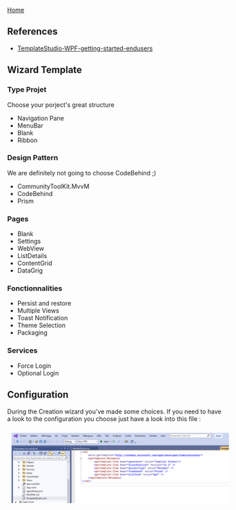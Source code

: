 [Home](https://github.com/mabyre/docs/tree/master/WPF)

## References

- [TemplateStudio-WPF-getting-started-endusers](https://github.com/microsoft/TemplateStudio/blob/main/docs/WPF/getting-started-endusers.md)

## Wizard Template

### Type Projet

Choose your porject's great structure

- Navigation Pane
- MenuBar
- Blank
- Ribbon

### Design Pattern

We are definitely not going to choose CodeBehind ;)

- CommunityToolKit.MvvM
- CodeBehind
- Prism

### Pages

- Blank
- Settings
- WebView
- ListDetails
- ContentGrid
- DataGrig

### Fonctionnalities

- Persist and restore
- Multiple Views
- Toast Notification
- Theme Selection
- Packaging

### Services

- Force Login
- Optional Login

## Configuration

During the Creation wizard you've made some choices. If you need to have a look to the configuration you choose just have a look into this file :

<img style="margin: 10px" src="https://github.com/mabyre/docs/blob/master/WPF/images/2023-01-23_18h09_17.png" alt="Template Studio Configuration" />
